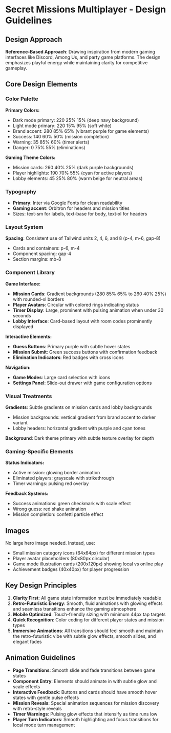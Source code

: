 # Secret Missions Multiplayer - Design Guidelines

## Design Approach
**Reference-Based Approach**: Drawing inspiration from modern gaming interfaces like Discord, Among Us, and party game platforms. The design emphasizes playful energy while maintaining clarity for competitive gameplay.

## Core Design Elements

### Color Palette
**Primary Colors:**
- Dark mode primary: 220 25% 15% (deep navy background)
- Light mode primary: 220 15% 95% (soft white)
- Brand accent: 280 85% 65% (vibrant purple for game elements)
- Success: 140 60% 50% (mission completion)
- Warning: 35 85% 60% (timer alerts)
- Danger: 0 75% 55% (eliminations)

**Gaming Theme Colors:**
- Mission cards: 260 40% 25% (dark purple backgrounds)
- Player highlights: 190 70% 55% (cyan for active players)
- Lobby elements: 45 25% 80% (warm beige for neutral areas)

### Typography
- **Primary**: Inter via Google Fonts for clean readability
- **Gaming accent**: Orbitron for headers and mission titles
- Sizes: text-sm for labels, text-base for body, text-xl for headers

### Layout System
**Spacing**: Consistent use of Tailwind units 2, 4, 6, and 8 (p-4, m-6, gap-8)
- Cards and containers: p-6, m-4
- Component spacing: gap-4
- Section margins: mb-8

### Component Library

**Game Interface:**
- **Mission Cards**: Gradient backgrounds (280 85% 65% to 260 40% 25%) with rounded-xl borders
- **Player Avatars**: Circular with colored rings indicating status
- **Timer Display**: Large, prominent with pulsing animation when under 30 seconds
- **Lobby Interface**: Card-based layout with room codes prominently displayed

**Interactive Elements:**
- **Guess Buttons**: Primary purple with subtle hover states
- **Mission Submit**: Green success buttons with confirmation feedback
- **Elimination Indicators**: Red badges with cross icons

**Navigation:**
- **Game Modes**: Large card selection with icons
- **Settings Panel**: Slide-out drawer with game configuration options

### Visual Treatments

**Gradients**: Subtle gradients on mission cards and lobby backgrounds
- Mission backgrounds: vertical gradient from brand accent to darker variant
- Lobby headers: horizontal gradient with purple and cyan tones

**Background**: Dark theme primary with subtle texture overlay for depth

### Gaming-Specific Elements

**Status Indicators:**
- Active mission: glowing border animation
- Eliminated players: grayscale with strikethrough
- Timer warnings: pulsing red overlay

**Feedback Systems:**
- Success animations: green checkmark with scale effect
- Wrong guess: red shake animation
- Mission completion: confetti particle effect

## Images
No large hero image needed. Instead, use:
- Small mission category icons (64x64px) for different mission types
- Player avatar placeholders (80x80px circular)
- Game mode illustration cards (200x120px) showing local vs online play
- Achievement badges (40x40px) for player progression

## Key Design Principles
1. **Clarity First**: All game state information must be immediately readable
2. **Retro-Futuristic Energy**: Smooth, fluid animations with glowing effects and seamless transitions enhance the gaming atmosphere
3. **Mobile Optimized**: Touch-friendly sizing with minimum 44px tap targets
4. **Quick Recognition**: Color coding for different player states and mission types
5. **Immersive Animations**: All transitions should feel smooth and maintain the retro-futuristic vibe with subtle glow effects, smooth slides, and elegant fades

## Animation Guidelines
- **Page Transitions**: Smooth slide and fade transitions between game states
- **Component Entry**: Elements should animate in with subtle glow and scale effects
- **Interactive Feedback**: Buttons and cards should have smooth hover states with gentle pulse effects
- **Mission Reveals**: Special animation sequences for mission discovery with retro-style reveals
- **Timer Warnings**: Pulsing glow effects that intensify as time runs low
- **Player Turn Indicators**: Smooth highlighting and focus transitions for local mode turn management